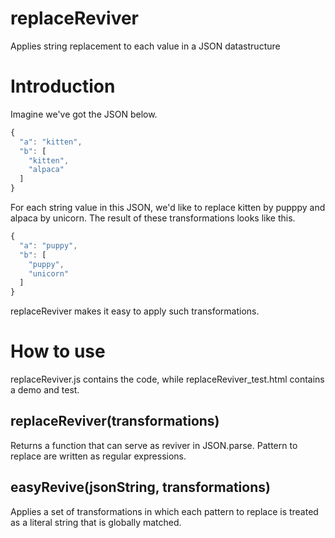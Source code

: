 # replaceReviver
 Applies string replacement to each value in a JSON datastructure

# Introduction
Imagine we've got the JSON below. 
```javascript
{
  "a": "kitten",
  "b": [
    "kitten",
    "alpaca"
  ]
}
```

For each string value in this JSON, we'd like to replace kitten by pupppy 
and alpaca by unicorn. The result of these transformations looks like this.
```javascript
{
  "a": "puppy",
  "b": [
    "puppy",
    "unicorn"
  ]
}
```
replaceReviver makes it easy to apply such transformations.

# How to use
replaceReviver.js contains the code, while replaceReviver_test.html contains a demo and test.

## replaceReviver(transformations)
Returns a function that can serve as reviver in JSON.parse. Pattern to replace are written as regular expressions.

## easyRevive(jsonString, transformations)
Applies a set of transformations in which each pattern to replace is treated as a literal string that is globally matched.

